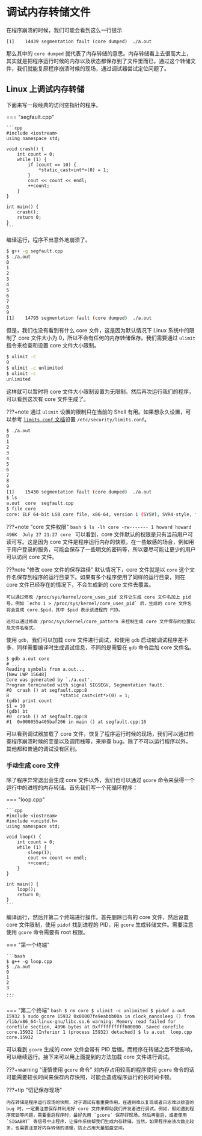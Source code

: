 # 调试内存转储文件

在程序崩溃的时候，我们可能会看到这么一行提示

```
[1]    14439 segmentation fault (core dumped)  ./a.out
```

那么其中的 `core dumped` 就代表了内存转储的意思。内存转储看上去很高大上，其实就是把程序运行时候的内存以及状态都保存到了文件里而已。通过这个转储文件，我们就能复原程序崩溃时候的现场，通过调试器尝试定位问题了。

## Linux 上调试内存转储

下面来写一段经典的访问空指针的程序。

=== "segfault.cpp"

    ```cpp
    #include <iostream>
    using namespace std;

    void crash() {
        int count = 0;
        while (1) {
            if (count == 10) {
                *static_cast<int*>(0) = 1;
            }
            cout << count << endl;
            ++count;
        }
    }

    int main() {
        crash();
        return 0;
    }
    ```

编译运行，程序不出意外地崩溃了。

```bash
$ g++ -g segfault.cpp
$ ./a.out
0
1
2
3
4
5
6
7
8
9
[1]    14795 segmentation fault (core dumped)  ./a.out
```

但是，我们也没有看到有什么 core 文件，这是因为默认情况下 Linux 系统中的限制了 core 文件大小为 0，所以不会有任何的内存转储保存。我们需要通过 `ulimit` 指令来检查和设置 core 文件大小限制。

```bash
$ ulimit -c 
0
$ ulimit -c unlimited
$ ulimit -c
unlimited
```

这样就可以暂时将 core 文件大小限制设置为无限制。然后再次运行我们的程序，可以看到这次有 core 文件生成了。

???+note
    通过 `ulimit` 设置的限制只在当前的 Shell 有用。如果想永久设置，可以参考 [`limits.conf` 文档](http://manpages.ubuntu.com/manpages/hardy/man5/limits.conf.5.html)设置 `/etc/security/limits.conf`。

```bash
$ ./a.out
0
1
2
3
4
5
6
7
8
9
[1]    15430 segmentation fault (core dumped)  ./a.out
$ ls
a.out  core  segfault.cpp
$ file core
core: ELF 64-bit LSB core file, x86-64, version 1 (SYSV), SVR4-style, from './a.out', real uid: 1000, effective uid: 1000, real gid: 1000, effective gid: 1000, execfn: './a.out', platform: 'x86_64'
```

???+note "core 文件权限"
    ```bash
    $ ls -lh core
    -rw------- 1 howard howard 496K  July 27 21:27 core
    ```
    可以看到，core 文件默认的权限是只有当前用户可读可写。这是因为 core 文件是程序运行内存的快照，在一些敏感的场合，例如用于用户登录的服务，可能会保存了一些明文的密码等，所以要尽可能让更少的用户可以访问 core 文件。

???note "修改 core 文件的保存路径"
    默认情况下，core 文件就是以 `core` 这个文件名保存到程序的运行目录下。如果有多个程序使用了同样的运行目录，则在 core 文件已经存在的情况下，不会生成新的 core 文件去覆盖。
    
    可以通过修改 /proc/sys/kernel/core_uses_pid 文件让生成 core 文件名加上 pid 号。例如 `echo 1 > /proc/sys/kernel/core_uses_pid` 后，生成的 core 文件名将会变成 core.$pid，其中 $pid 表示该进程的 PID。

    还可以通过修改 /proc/sys/kernel/core_pattern 来控制生成 core 文件保存的位置以及文件名格式。

使用 `gdb`，我们可以加载 core 文件进行调试，和使用 `gdb` 启动被调试程序差不多，同样需要编译时生成调试信息，不同的是需要在 `gdb` 命令后加 core 文件名。

```text
$ gdb a.out core
# ...
Reading symbols from a.out...
[New LWP 15648]
Core was generated by `./a.out'.
Program terminated with signal SIGSEGV, Segmentation fault.
#0  crash () at segfault.cpp:8
8                   *static_cast<int*>(0) = 1;
(gdb) print count
$1 = 10
(gdb) bt
#0  crash () at segfault.cpp:8
#1  0x000055a405baf206 in main () at segfault.cpp:16
```

可以看到调试器加载了 core 文件，恢复了程序运行时候的现场，我们可以通过检查程序崩溃时候的变量以及调用栈等，来排查 bug。除了不可以运行程序以外，其他都和普通的调试没有区别。

### 手动生成 core 文件

除了程序异常退出会生成 core 文件以外，我们也可以通过 `gcore` 命令来获得一个运行中的进程的内存转储。首先我们写一个死循环程序：

=== "loop.cpp"

    ```cpp
    #include <iostream>
    #include <unistd.h>
    using namespace std;

    void loop() {
        int count = 0;
        while (1) {
            sleep(1);
            cout << count << endl;
            ++count;
        }
    }

    int main() {
        loop();
        return 0;
    }
    ```

编译运行，然后开第二个终端进行操作。首先删除已有的 core 文件，然后设置 core 文件限制，使用 `pidof` 找到进程的 PID，用 `gcore` 生成转储文件。需要注意使用 `gcore` 命令需要有 root 权限。

=== "第一个终端"

    ```bash
    $ g++ -g loop.cpp
    $ ./a.out
    0
    1
    2
    3
    ...
    ```

=== "第二个终端"
    ```bash
    $ rm core
    $ ulimit -c unlimited
    $ pidof a.out
    15932
    $ sudo gcore 15932
    0x00007fe9eabbb00a in clock_nanosleep () from /lib/x86_64-linux-gnu/libc.so.6
    warning: Memory read failed for corefile section, 4096 bytes at 0xffffffffff600000.
    Saved corefile core.15932
    [Inferior 1 (process 15932) detached]
    $ ls
    a.out  loop.cpp  core.15932
    ```

可以看到 `gcore` 生成的 core 文件会带有 PID 后缀。而程序在转储之后不受影响，可以继续运行。接下来可以用上面提到的方法加载 core 文件进行调试。

???+warning "谨慎使用 `gcore` 命令"
    对内存占用较高的程序使用 `gcore` 命令的话可能需要较长时间来保存内存快照，可能会造成程序运行的长时间卡顿。

???+tip "切记保存现场"

    内存转储是程序运行现场的快照，对于调试有着重要作用，在遇到难以复现或者日志难以排查的 bug 时，一定要注意保存并利用好 core 文件来帮助我们开发者进行调试。例如，假如遇到程序死锁等问题，需要重启程序时，最好先用 `gcore` 保存好现场，然后再重启，或者使用 `SIGABRT` 等信号中止程序，让操作系统帮我们生成内存转储。当然，如果程序崩溃次数比较多，也需要注意好内存转储的清理，防止占用大量磁盘空间。